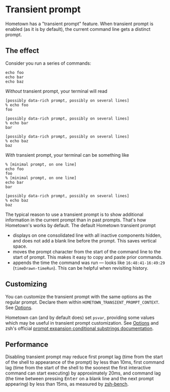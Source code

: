 # Transient prompt

Hometown has a "transient prompt" feature. When transient prompt is enabled (as it is by default), the current command line gets a distinct prompt.

## The effect

Consider you run a series of commands:

```shell:no-line-numbers
echo foo
echo bar
echo baz
```

_Without_ transient prompt, your terminal will read

```shell:no-line-numbers
[possibly data-rich prompt, possibly on several lines]
% echo foo
foo

[possibly data-rich prompt, possibly on several lines]
% echo bar
bar

[possibly data-rich prompt, possibly on several lines]
% echo baz
baz
```

_With_ transient prompt, your terminal can be something like

```shell:no-line-numbers
% [minimal prompt, on one line]
echo foo
foo
% [minimal prompt, on one line]
echo bar
bar

[possibly data-rich prompt, possibly on several lines]
% echo baz
baz
```

The typical reason to use a transient prompt is to show additional information in the current prompt than in past prompts. That's how Hometown's works by default. The default Hometown transient prompt

- displays on one consolidated line with all inactive components hidden, and does not add a blank line before the prompt. This saves vertical space.
- moves the prompt character from the start of the command line to the start of prompt. This makes it easy to copy and paste prior commands.
- appends the time the command was run — looks like `16:48:41-16:49:29` (`timeDrawn-timeRun`). This can be helpful when revisiting history.

## Customizing

You can customize the transient prompt with the same options as the regular prompt. Declare them within `HOMETOWN_TRANSIENT_PROMPT_CONTEXT`. See [Options](./options.md).

Hometown can (and by default does) set `psvar`, providing some values which may be useful in transient prompt customization. See [Options](./options.md) and zsh's official [prompt expansion conditional substrings documentation](https://zsh.sourceforge.io/Doc/Release/Prompt-Expansion.html#Conditional-Substrings-in-Prompts).

## Performance

Disabling transient prompt may reduce first prompt lag (time from the start of the shell to appearance of the prompt) by less than 10ms, first command lag (time from the start of the shell to the soonest the first interactive command can start executing) by approximately 20ms, and command lag (the time between pressing <kbd>Enter</kbd> on a blank line and the next prompt appearing) by less than 15ms, as measured by [zsh-bench](https://github.com/romkatv/zsh-bench/).
